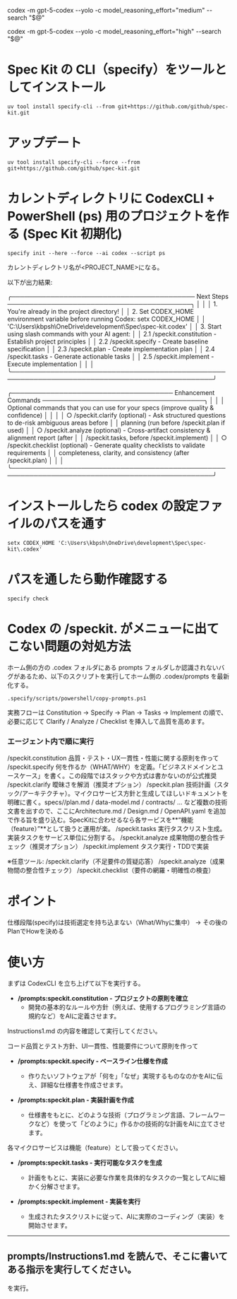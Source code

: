 codex -m gpt-5-codex --yolo -c model_reasoning_effort="medium" --search "$@"

codex -m gpt-5-codex --yolo -c model_reasoning_effort="high" --search "$@"


# Spec Kit の CLI（specify）をツールとしてインストール

```
uv tool install specify-cli --from git+https://github.com/github/spec-kit.git
```

# アップデート

```
uv tool install specify-cli --force --from git+https://github.com/github/spec-kit.git
```

# カレントディレクトリに CodexCLI + PowerShell (ps) 用のプロジェクトを作る (Spec Kit 初期化)

```
specify init --here --force --ai codex --script ps
```
カレントディレクトリ名が<PROJECT_NAME>になる。

以下が出力結果:

╭────────────────────────────────────────── Next Steps ──────────────────────────────────────────╮
│                                                                                                │
│  1. You're already in the project directory!                                                   │
│  2. Set CODEX_HOME environment variable before running Codex: setx CODEX_HOME                  │
│  'C:\Users\kbpsh\OneDrive\development\Spec\spec-kit\.codex'                                    │
│  3. Start using slash commands with your AI agent:                                             │
│     2.1 /speckit.constitution - Establish project principles                                   │
│     2.2 /speckit.specify - Create baseline specification                                       │
│     2.3 /speckit.plan - Create implementation plan                                             │
│     2.4 /speckit.tasks - Generate actionable tasks                                             │
│     2.5 /speckit.implement - Execute implementation                                            │
│                                                                                                │
╰────────────────────────────────────────────────────────────────────────────────────────────────╯

╭───────────────────────────────────── Enhancement Commands ─────────────────────────────────────╮
│                                                                                                │
│  Optional commands that you can use for your specs (improve quality & confidence)              │
│                                                                                                │
│  ○ /speckit.clarify (optional) - Ask structured questions to de-risk ambiguous areas before    │
│  planning (run before /speckit.plan if used)                                                   │
│  ○ /speckit.analyze (optional) - Cross-artifact consistency & alignment report (after          │
│  /speckit.tasks, before /speckit.implement)                                                    │
│  ○ /speckit.checklist (optional) - Generate quality checklists to validate requirements        │
│  completeness, clarity, and consistency (after /speckit.plan)                                  │
│                                                                                                │
╰────────────────────────────────────────────────────────────────────────────────────────────────╯

# インストールしたら codex の設定ファイルのパスを通す

```
setx CODEX_HOME 'C:\Users\kbpsh\OneDrive\development\Spec\spec-kit\.codex'
```

# パスを通したら動作確認する

```
specify check
```

# Codex の /speckit. がメニューに出てこない問題の対処方法

ホーム側の方の .codex フォルダにある prompts フォルダしか認識されないバグがあるため、以下のスクリプトを実行してホーム側の .codex/prompts を最新化する。

```
.specify/scripts/powershell/copy-prompts.ps1
```



実務フローは Constitution → Specify → Plan → Tasks → Implement の順で、必要に応じて Clarify / Analyze / Checklist を挿入して品質を高めます。

### エージェント内で順に実行
/speckit.constitution  品質・テスト・UX一貫性・性能に関する原則を作って
/speckit.specify       何を作るか（WHAT/WHY）を定義。「ビジネスドメインとユースケース」を書く。この段階ではスタックや方式は書かないのが公式推奨
/speckit.clarify       曖昧さを解消（推奨オプション）
/speckit.plan          技術計画（スタック/アーキテクチャ）。マイクロサービス方針と生成してほしいドキュメントを明確に書く。specs/<feature>/plan.md / data-model.md / contracts/ ... など複数の技術文書を出すので、ここにArchitecture.md / Design.md / OpenAPI.yaml を追加で作る旨を盛り込む。SpecKitに合わせるなら各サービスを**“機能（feature）”**として扱うと運用が楽。
/speckit.tasks         実行タスクリスト生成。実装タスクをサービス単位に分割する。
/speckit.analyze       成果物間の整合性チェック（推奨オプション）
/speckit.implement     タスク実行・TDDで実装

※任意ツール:
/speckit.clarify（不足要件の質疑応答）
/speckit.analyze（成果物間の整合性チェック）
/speckit.checklist（要件の網羅・明確性の検査）


# ポイント

仕様段階(specify)は技術選定を持ち込まない（What/Whyに集中） → その後のPlanでHowを決める


# 使い方
まずは CodexCLI を立ち上げて以下を実行する。

*   **/prompts:speckit.constitution - プロジェクトの原則を確立**
    *   開発の基本的なルールや方針（例えば、使用するプログラミング言語の規約など）をAIに定義させます。


Instructions1.md の内容を確認して実行してください。



コード品質とテスト方針、UI一貫性、性能要件について原則を作って




*   **/prompts:speckit.specify - ベースライン仕様を作成**
    *   作りたいソフトウェアが「何を」「なぜ」実現するものなのかをAIに伝え、詳細な仕様書を作成させます。

*   **/prompts:speckit.plan - 実装計画を作成**
    *   仕様書をもとに、どのような技術（プログラミング言語、フレームワークなど）を使って「どのように」作るかの技術的な計画をAIに立てさせます。



各マイクロサービスは機能（feature）として扱ってください。



*   **/prompts:speckit.tasks - 実行可能なタスクを生成**
    *   計画をもとに、実装に必要な作業を具体的なタスクの一覧としてAIに細かく分解させます。

*   **/prompts:speckit.implement - 実装を実行**
    *   生成されたタスクリストに従って、AIに実際のコーディング（実装）を開始させます。





---
prompts/Instructions1.md を読んで、そこに書いてある指示を実行してください。
---
を実行。
